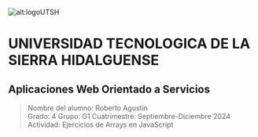 ![alt:logoUTSH](https://utsh.edu.mx/wp-content/uploads/2021/01/utsh_logo.jpg)
# UNIVERSIDAD TECNOLOGICA DE LA SIERRA HIDALGUENSE

## Aplicaciones Web Orientado a Servicios

>Nombre del alumno: Roberto Agustin  
>Grado: 4 
>Grupo: G1
>Cuatrimestre: Septiembre-Diciembre 2024
>Actividad: Ejercicios de Arrays en JavaScript

